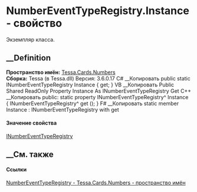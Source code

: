 # NumberEventTypeRegistry.Instance - свойство
Экземпляр класса.
##  __Definition
 **Пространство имён:** [Tessa.Cards.Numbers](N_Tessa_Cards_Numbers.htm)  
 **Сборка:** Tessa (в Tessa.dll) Версия: 3.6.0.17
C# __Копировать
     public static INumberEventTypeRegistry Instance { get; }
VB __Копировать
     Public Shared ReadOnly Property Instance As INumberEventTypeRegistry
    	Get
C++ __Копировать
     public:
    static property INumberEventTypeRegistry^ Instance {
    	INumberEventTypeRegistry^ get ();
    }
F# __Копировать
     static member Instance : INumberEventTypeRegistry with get
#### Значение свойства
[INumberEventTypeRegistry](T_Tessa_Cards_Numbers_INumberEventTypeRegistry.htm)
##  __См. также
#### Ссылки
[NumberEventTypeRegistry -
](T_Tessa_Cards_Numbers_NumberEventTypeRegistry.htm)
[Tessa.Cards.Numbers - пространство имён](N_Tessa_Cards_Numbers.htm)

